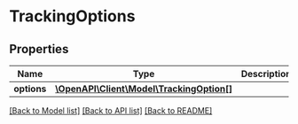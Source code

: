 # TrackingOptions

## Properties
Name | Type | Description | Notes
------------ | ------------- | ------------- | -------------
**options** | [**\OpenAPI\Client\Model\TrackingOption[]**](TrackingOption.md) |  | [optional] 

[[Back to Model list]](../README.md#documentation-for-models) [[Back to API list]](../README.md#documentation-for-api-endpoints) [[Back to README]](../README.md)


